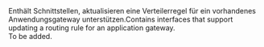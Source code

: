 <Namespace Name="Microsoft.Azure.Management.Network.Fluent.ApplicationGatewayRequestRoutingRule.Update">
  <Docs>
    <summary><span data-ttu-id="17c9b-101">Enthält Schnittstellen, aktualisieren eine Verteilerregel für ein vorhandenes Anwendungsgateway unterstützen.</span><span class="sxs-lookup"><span data-stu-id="17c9b-101">Contains interfaces that support updating a routing rule for an application gateway.</span></span></summary> 
    <remarks>To be added.</remarks>
  </Docs>
</Namespace>
